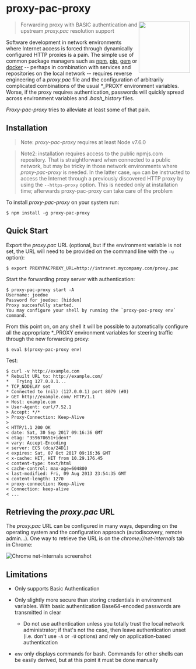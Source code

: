 # proxy-pac-proxy

<img src="https://user-images.githubusercontent.com/13051155/31047761-b81f3b34-a610-11e7-849d-6ca9924c93a6.png" height="140" align="right">

> Forwarding proxy with BASIC authentication and upstream *proxy.pac*
> resolution support

Software development in network environments where Internet access is
forced through dynamically configured HTTP proxies is a pain. The
simple use of common package managers such as
[npm](https://www.npmjs.com/),
[pip](https://pypi.python.org/pypi/pip), [gem](https://rubygems.org/)
or [docker](https://www.docker.com/) -- perhaps in combination with
services and repositories on the local network -- requires reverse
engineering of a *proxy.pac* file and the configuration of arbitrarily
complicated combinations of the usual *_PROXY environment
variables. Worse, if the proxy requires authentication, passwords will
quickly spread across environment variables and *.bash_history* files.

*Proxy-pac-proxy* tries to alleviate at least some of that pain.


## Installation

> Note: *proxy-pac-proxy* requires at least Node v7.6.0

> Note2: installation requires access to the public npmjs.com
> repository. That is straightforward when connected to a public
> network, but may be tricky in those network environments where
> *proxy-pac-proxy* is needed. In the latter case, `npm` can be
> instructed to access the Internet through a previously discovered
> HTTP proxy by using the `--https-proxy` option. This is needed only
> at installation time; afterwards proxy-pac-proxy can take care of
> the problem

To install *proxy-pac-proxy* on your system run:

```
$ npm install -g proxy-pac-proxy
```


## Quick Start

Export the *proxy.pac* URL (optional, but if the environment variable
is not set, the URL will need to be provided on the command line with
the `-u` option):

```
$ export PROXYPACPROXY_URL=http://intranet.mycompany.com/proxy.pac
```

Start the forwarding proxy server with authentication:

```
$ proxy-pac-proxy start -A
Username: joedoe
Password for joedoe: [hidden]
Proxy succesfully started.
You may configure your shell by running the `proxy-pac-proxy env` command.
```

From this point on, on any shell it will be possible to automatically
configure all the appropriate *_PROXY environment variables for
steering traffic through the new forwarding proxy:

```
$ eval $(proxy-pac-proxy env)
```

Test:

```
$ curl -v http://example.com
* Rebuilt URL to: http://example.com/
*   Trying 127.0.0.1...
* TCP_NODELAY set
* Connected to (nil) (127.0.0.1) port 8079 (#0)
> GET http://example.com/ HTTP/1.1
> Host: example.com
> User-Agent: curl/7.52.1
> Accept: */*
> Proxy-Connection: Keep-Alive
> 
< HTTP/1.1 200 OK
< date: Sat, 30 Sep 2017 09:16:36 GMT
< etag: "359670651+ident"
< vary: Accept-Encoding
< server: ECS (dca/24D1)
< expires: Sat, 07 Oct 2017 09:16:36 GMT
< x-cache: HIT, HIT from 10.29.176.45
< content-type: text/html
< cache-control: max-age=604800
< last-modified: Fri, 09 Aug 2013 23:54:35 GMT
< content-length: 1270
< proxy-connection: Keep-Alive
< Connection: keep-alive
< ...
```


## Retrieving the *proxy.pac* URL

The *proxy.pac* URL can be configured in many ways, depending on the
operating system and the configuration approach (autodiscovery, remote
admin...). One way to retrieve the URL is on the
*chrome://net-internals* tab in Chrome:

![Chrome net-internals screenshot](https://user-images.githubusercontent.com/13051155/31044770-b59dc0aa-a5d5-11e7-931c-0f0b0ceb3f8c.png)


## Limitations

 * Only supports Basic Authentication

 * Only slightly more secure than storing credentials in environment
   variables. With basic authentication Base64-encoded passwords are
   transmitted in clear

     * Do not use authentication unless you totally trust the local
       network administrator; if that's not the case, then leave
       authentication unset (i.e. don't use `-A` or `-U` options) and
       rely on application-based authentication

 * `env` only displays commands for bash. Commands for other shells
   can be easily derived, but at this point it must be done manually
